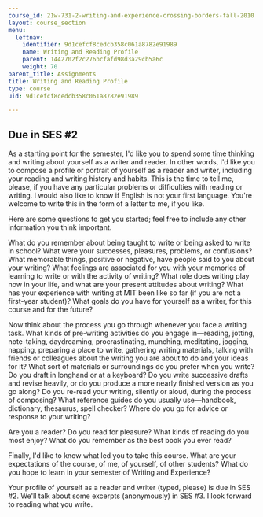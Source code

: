 ```yaml
---
course_id: 21w-731-2-writing-and-experience-crossing-borders-fall-2010
layout: course_section
menu:
  leftnav:
    identifier: 9d1cefcf8cedcb358c061a8782e91989
    name: Writing and Reading Profile
    parent: 1442702f2c276bcfafd98d3a29cb5a6c
    weight: 70
parent_title: Assignments
title: Writing and Reading Profile
type: course
uid: 9d1cefcf8cedcb358c061a8782e91989

---
```


Due in SES #2
-------------

As a starting point for the semester, I'd like you to spend some time thinking and writing about yourself as a writer and reader. In other words, I'd like you to compose a profile or portrait of yourself as a reader and writer, including your reading and writing history and habits. This is the time to tell me, please, if you have any particular problems or difficulties with reading or writing. I would also like to know if English is not your first language. You're welcome to write this in the form of a letter to me, if you like.

Here are some questions to get you started; feel free to include any other information you think important.

What do you remember about being taught to write or being asked to write in school? What were your successes, pleasures, problems, or confusions? What memorable things, positive or negative, have people said to you about your writing? What feelings are associated for you with your memories of learning to write or with the activity of writing? What role does writing play now in your life, and what are your present attitudes about writing? What has your experience with writing at MIT been like so far (if you are not a first-year student)? What goals do you have for yourself as a writer, for this course and for the future?

Now think about the process you go through whenever you face a writing task. What kinds of pre-writing activities do you engage in—reading, jotting, note-taking, daydreaming, procrastinating, munching, meditating, jogging, napping, preparing a place to write, gathering writing materials, talking with friends or colleagues about the writing you are about to do and your ideas for it? What sort of materials or surroundings do you prefer when you write? Do you draft in longhand or at a keyboard? Do you write successive drafts and revise heavily, or do you produce a more nearly finished version as you go along? Do you re-read your writing, silently or aloud, during the process of composing? What reference guides do you usually use—handbook, dictionary, thesaurus, spell checker? Where do you go for advice or response to your writing?

Are you a reader? Do you read for pleasure? What kinds of reading do you most enjoy? What do you remember as the best book you ever read?

Finally, I'd like to know what led you to take this course. What are your expectations of the course, of me, of yourself, of other students? What do you hope to learn in your semester of Writing and Experience?

Your profile of yourself as a reader and writer (typed, please) is due in SES #2. We'll talk about some excerpts (anonymously) in SES #3. I look forward to reading what you write.